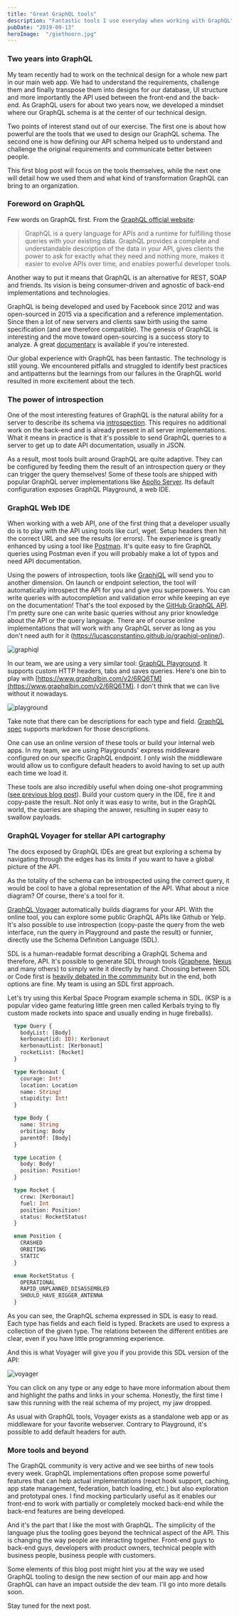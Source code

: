 ```yaml
---
title: "Great GraphQL tools"
description: "Fantastic tools I use everyday when working with GraphQL"
pubDate: "2019-09-13"
heroImage:  "/giethoorn.jpg"
---
```


### Two years into GraphQL

My team recently had to work on the technical design for a whole new part in our main web app. We had to understand the requirements, challenge them and finally transpose them into designs for our database, UI structure and more importantly the API used between the front-end and the back-end. As GraphQL users for about two years now, we developed a mindset where our GraphQL schema is at the center of our technical design.

Two points of interest stand out of our exercise. The first one is about how powerful are the tools that we used to design our GraphQL schema. The second one is how defining our API schema helped us to understand and challenge the original requirements and communicate better between people.

This first blog post will focus on the tools themselves, while the next one will detail how we used them and what kind of transformation GraphQL can bring to an organization.

### Foreword on GraphQL

Few words on GraphQL first. From the [GraphQL official website](https://graphql.org/):

> GraphQL is a query language for APIs and a runtime for fulfilling those queries with your existing data. GraphQL provides a complete and understandable description of the data in your API, gives clients the power to ask for exactly what they need and nothing more, makes it easier to evolve APIs over time, and enables powerful developer tools.

Another way to put it means that GraphQL is an alternative for REST, SOAP and friends. Its vision is being consumer-driven and agnostic of back-end implementations and technologies. 

GraphQL is being developed and used by Facebook since 2012 and was open-sourced in 2015 via a specification and a reference implementation. Since then a lot of new servers and clients saw birth using the same specification (and are therefore compatible). The genesis of GraphQL is interesting and the move toward open-sourcing is a success story to analyze. A great [documentary](https://www.youtube.com/watch?v=783ccP__No8) is available if you're interested.

Our global experience with GraphQL has been fantastic. The technology is still young. We encountered pitfalls and struggled to identify best practices and antipatterns but the learnings from our failures in the GraphQL world resulted in more excitement about the tech.

### The power of introspection

One of the most interesting features of GraphQL is the natural ability for a server to describe its schema via [introspection](https://graphql.org/learn/introspection/). This requires no additional work on the back-end and is already present in all server implementations. What it means in practice is that it's possible to send GraphQL queries to a server to get up to date API documentation, usually in JSON.

As a result, most tools built around GraphQL are quite adaptive. They can be configured by feeding them the result of an introspection query or they can trigger the query themselves! Some of these tools are shipped with popular GraphQL server implementations like [Apollo Server](https://www.apollographql.com/docs/apollo-server/). Its default configuration exposes GraphQL Playground, a web IDE.

### GraphQL Web IDE

When working with a web API, one of the first thing that a developer usually do is to play with the API using tools like curl, wget. Setup headers then hit the correct URL and see the results (or errors). The experience is greatly enhanced by using a tool like [Postman](https://www.getpostman.com). It's quite easy to fire GraphQL queries using Postman even if you will probably make a lot of typos and need API documentation.

Using the powers of introspection, tools like [GraphiQL](https://github.com/graphql/graphiql) will send you to another dimension. On launch or endpoint selection, the tool will automatically introspect the API for you and give you superpowers.
You can write queries with autocompletion and validation error while keeping an eye on the documentation! That's the tool exposed by the [GitHub GraphQL API](https://developer.github.com/v4/explorer/). I'm pretty sure one can write basic queries without any prior knowledge about the API or the query language. There are of course online implementations that will work with any GraphQL server as long as you don't need auth for it (https://lucasconstantino.github.io/graphiql-online/).

![graphiql](/graphql_tools/graphiql.png)

In our team, we are using a very similar tool: [GraphQL Playground](https://github.com/prisma/graphql-playground). It supports custom HTTP headers, tabs and saves queries. Here's one bin to play with [https://www.graphqlbin.com/v2/6RQ6TM](https://www.graphqlbin.com/v2/6RQ6TM). I don't think that we can live without it nowadays.

![playground](/graphql_tools/playground.png)

Take note that there can be descriptions for each type and field. [GraphQL spec](https://graphql.github.io/graphql-spec/June2018/#sec-Documentation) supports markdown for those descriptions.

One can use an online version of these tools or build your internal web apps. In my team, we are using Playgrounds' express middleware configured on our specific GraphQL endpoint. I only wish the middleware would allow us to configure default headers to avoid having to set up auth each time we load it.

These tools are also incredibly useful when doing one-shot programming ([see previous blog post](https://codingwithjs.rocks/blog/the-only-time-i-use-var)). Build your custom query in the IDE, fire it and copy-paste the result. Not only it was easy to write, but in the GraphQL world, the queries are shaping the answer, resulting in super easy to swallow payloads.

### GraphQL Voyager for stellar API cartography

The docs exposed by GraphQL IDEs are great but exploring a schema by navigating through the edges has its limits if you want to have a global picture of the API.

As the totality of the schema can be introspected using the correct query, it would be cool to have a global representation of the API. What about a nice diagram? Of course, there's a tool for it.

[GraphQL Voyager](https://apis.guru/graphql-voyager/) automatically builds diagrams for your API. With the online tool, you can explore some public GraphQL APIs like Github or Yelp. It's also possible to use introspection (copy-paste the query from the web interface, run the query in Playground and paste the result) or funnier, directly use the Schema Definition Language (SDL).

SDL is a human-readable format describing a GraphQL Schema and therefore, API. It's possible to generate SDL through tools ([Graphene](https://github.com/graphql-python/graphene), [Nexus](https://github.com/prisma/nexus) and many others) to simply write it directly by hand. Choosing between SDL or Code first is [heavily debated in the commmunity](https://twitter.com/jorditeddy/status/1141991622747598848) but in the end, both options are fine. My team is using an SDL first approach.

Let's try using this Kerbal Space Program example schema in SDL. (KSP is a popular video game featuring little green men called Kerbals trying to fly custom made rockets into space and usually ending in huge fireballs).

```graphql
  type Query {
    bodyList: [Body]
    kerbonaut(id: ID): Kerbonaut
    kerbonautList: [Kerbonaut]
    rocketList: [Rocket]
  }

  type Kerbonaut {
    courage: Int!
    location: Location
    name: String!
    stupidity: Int!
  }

  type Body {
    name: String
    orbiting: Body
    parentOf: [Body]
  }

  type Location {
    body: Body!
    position: Position!
  }

  type Rocket {
    crew: [Kerbonaut]
    fuel: Int
    position: Position!
    status: RocketStatus!
  }

  enum Position {
    CRASHED
    ORBITING
    STATIC
  }

  enum RocketStatus {
    OPERATIONAL
    RAPID_UNPLANNED_DISASSEMBLED
    SHOULD_HAVE_BIGGER_ANTENNA
  }
```

As you can see, the GraphQL schema expressed in SDL is easy to read. Each type has fields and each field is typed. Brackets are used to express a collection of the given type. The relations between the different entities are clear, even if you have little programming experience. 

And this is what Voyager will give you if you provide this SDL version of the API:

![voyager](/graphql_tools/graphqlvoyager.png)

You can click on any type or any edge to have more information about them and highlight the paths and links in your schema.
Honestly, the first time I saw this running with the real schema of my project, my jaw dropped.

As usual with GraphQL tools, Voyager exists as a standalone web app or as middleware for your favorite webserver. Contrary to Playground, it's possible to add default headers for auth.

### More tools and beyond

The GraphQL community is very active and we see births of new tools every week. GraphQL implementations often propose some powerful features that can help actual implementations (react hook support, caching, app state management, federation, batch loading, etc.) but also exploration and prototypal ones. I find mocking particularly useful as it enables our front-end to work with partially or completely mocked back-end while the back-end features are being developed.

And it's the part that I like the most with GraphQL. The simplicity of the language plus the tooling goes beyond the technical aspect of the API. This is changing the way people are interacting together. Front-end guys to back-end guys, developers with product owners, technical people with business people, business people with customers.

Some elements of this blog post might hint you at the way we used GraphQL tooling to design the new section of our main app and how GraphQL can have an impact outside the dev team. I'll go into more details soon.

Stay tuned for the next post.
